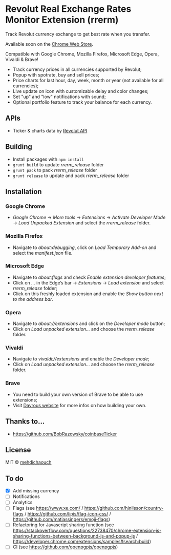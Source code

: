 # Revolut Real Exchange Rates Monitor Extension (rrerm)

Track Revolut currency exchange to get best rate when you transfer.

Available soon on the [Chrome Web Store](https://github.com/mehdichaouch/revolut-real-exchange-rates-monitor/).

Compatible with Google Chrome, Mozilla Firefox, Microsoft Edge, Opera, Vivaldi & Brave!

* Track currency prices in all currencies supported by Revolut;
* Popup with spotrate, buy and sell prices;
* Price charts for last hour, day, week, month or year (not available for all currencies);
* Live update on icon with customizable delay and color changes;
* Set "up" and "low" notifications with sound;
* Optional portfolio feature to track your balance for each currency.

## APIs

* Ticker & charts data by [Revolut API](https://www.revolut.com/api)

## Building

* Install packages with `npm install`
* `grunt build` to update *rrerm_release* folder
* `grunt pack` to pack *rrerm_release* folder
* `grunt release` to update and pack *rrerm_release* folder

## Installation

### Google Chrome

* *Google Chrome* -> *More tools* -> *Extensions* -> *Activate Developer Mode* -> *Load Unpacked Extension* and select the *rrerm_release* folder.

### Mozilla Firefox

* Navigate to *about:debugging*, click on *Load Temporary Add-on* and select the *manifest.json* file.

### Microsoft Edge

* Navigate to *about:flags* and check *Enable extension developer features*;
* Click on *…* in the Edge’s bar -> *Extensions* -> *Load extension* and select *rrerm_release* folder;
* Click on this freshly loaded extension and enable the *Show button next to the address bar*.

### Opera

* Navigate to *about://extensions* and click on the *Developer mode* button;
* Click on *Load unpacked extension…* and choose the *rrerm_release* folder.

### Vivaldi

* Navigate to *vivaldi://extensions* and enable the *Developer mode*;
* Click on *Load unpacked extension…* and choose the *rrerm_release* folder.

### Brave

* You need to build your own version of Brave to be able to use extensions;
* Visit [Davrous website](https://www.davrous.com/2016/12/07/creating-an-extension-for-all-browsers-edge-chrome-firefox-opera-brave/) for more infos on how building your own.

## Thanks to…

* https://github.com/BobRazowsky/coinbaseTicker

## License

MIT © [mehdichaouch](https://github.com/mehdichaouch)

## To do

* [x] Add missing currency
* [ ] Notifications
* [ ] Analytics
* [ ] Flags (see https://www.xe.com/ / https://github.com/hjnilsson/country-flags / https://github.com/lipis/flag-icon-css/ / https://github.com/matiassingers/emoji-flags)
* [ ] Refactoring for Javascript sharing function (see https://stackoverflow.com/questions/22738470/chrome-extension-js-sharing-functions-between-background-js-and-popup-js / https://developer.chrome.com/extensions/samples#search:build)
* [ ] CI (see https://github.com/openpgpjs/openpgpjs)
